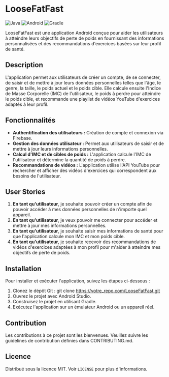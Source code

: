 # LooseFatFast

![Java](https://img.shields.io/badge/java-%23ED8B00.svg?&style=for-the-badge&logo=java&logoColor=white)
![Android](https://img.shields.io/badge/android-%233DDC84.svg?&style=for-the-badge&logo=android&logoColor=white)
![Gradle](https://img.shields.io/badge/gradle-%2302303A.svg?&style=for-the-badge&logo=gradle&logoColor=white)

LooseFatFast est une application Android conçue pour aider les utilisateurs à atteindre leurs objectifs de perte de poids en fournissant des informations personnalisées et des recommandations d'exercices basées sur leur profil de santé.

## Description

L'application permet aux utilisateurs de créer un compte, de se connecter, de saisir et de mettre à jour leurs données personnelles telles que l'âge, le genre, la taille, le poids actuel et le poids cible. Elle calcule ensuite l'Indice de Masse Corporelle (IMC) de l'utilisateur, le poids à perdre pour atteindre le poids cible, et recommande une playlist de vidéos YouTube d'exercices adaptés à leur profil.

## Fonctionnalités

- **Authentification des utilisateurs :** Création de compte et connexion via Firebase.
- **Gestion des données utilisateur :** Permet aux utilisateurs de saisir et de mettre à jour leurs informations personnelles.
- **Calcul d'IMC et de cibles de poids :** L'application calcule l'IMC de l'utilisateur et détermine la quantité de poids à perdre.
- **Recommandations de vidéos :** L'application utilise l'API YouTube pour rechercher et afficher des vidéos d'exercices qui correspondent aux besoins de l'utilisateur.

## User Stories

1. **En tant qu'utilisateur**, je souhaite pouvoir créer un compte afin de pouvoir accéder à mes données personnelles de n'importe quel appareil.
2. **En tant qu'utilisateur**, je veux pouvoir me connecter pour accéder et mettre à jour mes informations personnelles.
3. **En tant qu'utilisateur**, je souhaite saisir mes informations de santé pour que l'application calcule mon IMC et mon poids cible.
4. **En tant qu'utilisateur**, je souhaite recevoir des recommandations de vidéos d'exercices adaptées à mon profil pour m'aider à atteindre mes objectifs de perte de poids.



## Installation

Pour installer et exécuter l'application, suivez les étapes ci-dessous :

1. Clonez le dépôt Git :
git clone https://votre_repo.com/LooseFatFast.git
2. Ouvrez le projet avec Android Studio.
3. Construisez le projet en utilisant Gradle.
4. Exécutez l'application sur un émulateur Android ou un appareil réel.

## Contribution

Les contributions à ce projet sont les bienvenues. Veuillez suivre les guidelines de contribution définies dans CONTRIBUTING.md.

## Licence

Distribué sous la licence MIT. Voir `LICENSE` pour plus d'informations.
